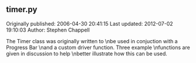 ## timer.py

Originally published: 2006-04-30 20:41:15
Last updated: 2012-07-02 19:10:03
Author: Stephen Chappell

The Timer class was originally written to\nbe used in conjuction with a Progress Bar\nand a custom driver function. Three example\nfunctions are given in discussion to help\nbetter illustrate how this can be used.